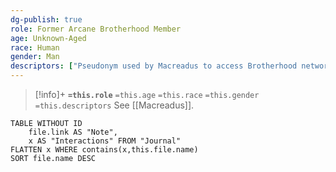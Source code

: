 ```yaml
---
dg-publish: true
role: Former Arcane Brotherhood Member
age: Unknown-Aged
race: Human
gender: Man
descriptors: ["Pseudonym used by Macreadus to access Brotherhood networks"]
---
```


> [!info]+
> **`=this.role`**
> `=this.age` `=this.race` `=this.gender`
> `=this.descriptors` 
> See [[Macreadus]].


```dataview
TABLE WITHOUT ID
	file.link AS "Note", 
	x AS "Interactions" FROM "Journal"
FLATTEN x WHERE contains(x,this.file.name) 
SORT file.name DESC
```